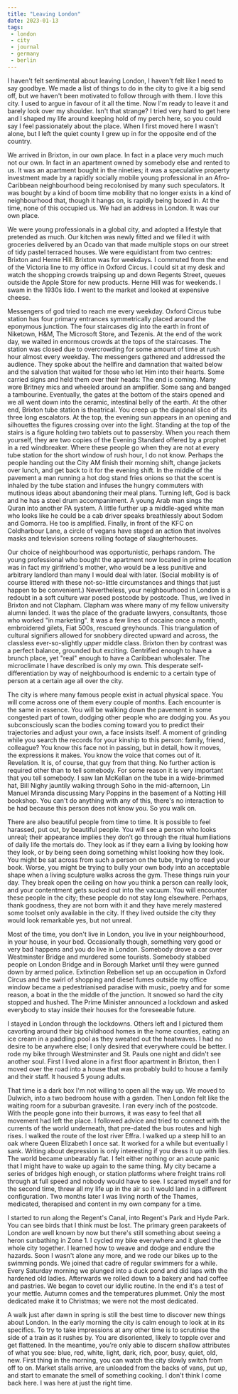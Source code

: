```yaml
---
title: "Leaving London"
date: 2023-01-13
tags:
 - london
 - city
 - journal
 - germany
 - berlin
---
```


I haven't felt sentimental about leaving London, I haven't felt like I need to say goodbye. We made a list of things to do in the city to give it a big send off, but we haven't been motivated to follow through with them. I love this city. I used to argue in favour of it all the time. Now I'm ready to leave it and barely look over my shoulder. Isn't that strange? I tried very hard to get here and I shaped my life around keeping hold of my perch here, so you could say I feel passionately about the place. When I first moved here I wasn't alone, but I left the quiet county I grew up in for the opposite end of the country.

We arrived in Brixton, in our own place. In fact in a place very much much not our own. In fact in an apartment owned by somebody else and rented to us. It was an apartment bought in the nineties; it was a speculative property investment made by a rapidly socially mobile young professional in an Afro-Caribbean neighbourhood being recolonised by many such speculators. It was bought by a kind of boom time mobility that no longer exists in a kind of neighbourhood that, though it hangs on, is rapidly being boxed in. At the time, none of this occupied us. We had an address in London. It was our own place.

We were young professionals in a global city, and adopted a lifestyle that pretended as much. Our kitchen was newly fitted and we filled it with groceries delivered by an Ocado van that made multiple stops on our street of tidy pastel terraced houses. We were equidistant from two centres: Brixton and Herne Hill. Brixton was for weekdays. I commuted from the end of the Victoria line to my office in Oxford Circus. I could sit at my desk and watch the shopping crowds traipsing up and down Regents Street, queues outside the Apple Store for new products. Herne Hill was for weekends. I swam in the 1930s lido. I went to the market and looked at expensive cheese.

Messengers of god tried to reach me every weekday. Oxford Circus tube station has four primary entrances symmetrically placed around the eponymous junction. The four staircases dig into the earth in front of Niketown, H&M, The Microsoft Store, and Tezenis. At the end of the work day, we waited in enormous crowds at the tops of the staircases. The station was closed due to overcrowding for some amount of time at rush hour almost every weekday. The messengers gathered and addressed the audience. They spoke about the hellfire and damnation that waited below and the salvation that waited for those who let Him into their hearts. Some carried signs and held them over their heads: The end is coming. Many wore Britney mics and wheeled around an amplifier. Some sang and banged a tambourine. Eventually, the gates at the bottom of the stairs opened and we all went down into the ceramic, intestinal belly of the earth. At the other end, Brixton tube station is theatrical. You creep up the diagonal slice of its three long escalators. At the top, the evening sun appears in an opening and silhouettes the figures crossing over into the light. Standing at the top of the stairs is a figure holding two tablets out to passersby. When you reach them yourself, they are two copies of the Evening Standard offered by a prophet in a red windbreaker. Where these people go when they are not at every tube station for the short window of rush hour, I do not know. Perhaps the people handing out the City AM finish their morning shift, change jackets over lunch, and get back to it for the evening shift. In the middle of the pavement a man running a hot dog stand fries onions so that the scent is inhaled by the tube station and infuses the hungry commuters with mutinous ideas about abandoning their meal plans. Turning left, God is back and he has a steel drum accompaniment. A young Arab man sings the Quran into another PA system. A little further up a middle-aged white man who looks like he could be a cab driver speaks breathlessly about Sodom and Gomorra. He too is amplified. Finally, in front of the KFC on Coldharbour Lane, a circle of vegans have staged an action that involves masks and television screens rolling footage of slaughterhouses.

Our choice of neighbourhood was opportunistic, perhaps random. The young professional who bought the apartment now located in prime location was in fact my girlfriend's mother, who would be a less punitive and arbitrary landlord than many I would deal with later. (Social mobility is of course littered with these not-so-little circumstances and things that just happen to be convenient.) Nevertheless, your neighbourhood in London is a redoubt in a soft culture war posed postcode by postcode. Thus, we lived in Brixton and not Clapham. Clapham was where many of my fellow university alumni landed. It was the place of the graduate lawyers, consultants, those who worked "in marketing". It was a few lines of cocaine once a month, embroidered gilets, Fiat 500s, rescued greyhounds. This triangulation of cultural signifiers allowed for snobbery directed upward and across, the classless ever-so-slightly *upper* middle class. Brixton then by contrast was a perfect balance, grounded but exciting. Gentrified enough to have a brunch place, yet "real" enough to have a Caribbean wholesaler. The microclimate I have described is only my own. This desperate self-differentiation by way of neighbourhood is endemic to a certain type of person at a certain age all over the city.

The city is where many famous people exist in actual physical space. You will come across one of them every couple of months. Each encounter is the same in essence. You will be walking down the pavement in some congested part of town, dodging other people who are dodging you. As you subconsciously scan the bodies coming toward you to predict their trajectories and adjust your own, a face insists itself. A moment of grinding while you search the records for your kinship to this person: family, friend, colleague? You know this face not in passing, but in detail, how it moves, the expressions it makes. You know the voice that comes out of it. Revelation. It is, of course, that guy from that thing. No further action is required other than to tell somebody. For some reason it is very important that you tell somebody. I saw Ian McKellan on the tube in a wide-brimmed hat, Bill Nighy jauntily walking through Soho in the mid-afternoon, Lin Manuel Miranda discussing Mary Poppins in the basement of a Notting Hill bookshop. You can't do anything with any of this, there's no interaction to be had because this person does not know you. So you walk on.

There are also beautiful people from time to time. It is possible to feel harassed, put out, by beautiful people. You will see a person who looks unreal; their appearance implies they don’t go through the ritual humiliations of daily life the mortals do. They look as if they earn a living by looking how they look, or by being seen doing something whilst looking how they look. You might be sat across from such a person on the tube, trying to read your book. Worse, you might be trying to bully your own body into an acceptable shape when a living sculpture walks across the gym. These things ruin your day. They break open the ceiling on how you think a person can really look, and your contentment gets sucked out into the vacuum. You will encounter these people in the city; these people do not stay long elsewhere. Perhaps, thank goodness, they are not born with it and they have merely mastered some toolset only available in the city. If they lived outside the city they would look remarkable yes, but not unreal.

Most of the time, you don't live in London, you live in your neighbourhood, in your house, in your bed. Occasionally though, something very good or very bad happens and you do live in London. Somebody drove a car over Westminster Bridge and murdered some tourists. Somebody stabbed people on London Bridge and in Borough Market until they were gunned down by armed police. Extinction Rebellion set up an occupation in Oxford Circus and the swirl of shopping and diesel fumes outside my office window became a pedestrianised paradise with music, poetry and for some reason, a boat in the the middle of the junction. It snowed so hard the city stopped and hushed. The Prime Minister announced a lockdown and asked everybody to stay inside their houses for the foreseeable future.

I stayed in London through the lockdowns. Others left and I pictured them cavorting around their big childhood homes in the home counties, eating an ice cream in a paddling pool as they sweated out the heatwaves. I had no desire to be anywhere else; I only desired that everywhere could be better. I rode my bike through Westminster and St. Pauls one night and didn't see another soul. First I lived alone in a first floor apartment in Brixton, then I moved over the road into a house that was probably build to house a family and their staff. It housed 5 young adults.

That time is a dark box I'm not willing to open all the way up. We moved to Dulwich, into a two bedroom house with a garden. Then London felt like the waiting room for a suburban gravesite. I ran every inch of the postcode. With the people gone into their burrows, it was easy to feel that all movement had left the place. I followed advice and tried to connect with the currents of the world underneath, that pre-dated the bus routes and high rises. I walked the route of the lost river Effra. I walked up a steep hill to an oak where Queen Elizabeth I once sat. It worked for a while but eventually I sank. Writing about depression is only interesting if you dress it up with lies. The world became unbearably flat. I felt either nothing or an acute panic that I might have to wake up again to the same thing. My city became a series of bridges high enough, or station platforms where freight trains roll through at full speed and nobody would have to see. I scared myself and for the second time, threw all my life up in the air so it would land in a different configuration. Two months later I was living north of the Thames, medicated, therapised and content in my own company for a time.

I started to run along the Regent's Canal, into Regent's Park and Hyde Park. You can see birds that I think must be lost. The primary green parakeets of London are well known by now but there's still something about seeing a heron sunbathing in Zone 1. I cycled my bike everywhere and it glued the whole city together. I learned how to weave and dodge and endure the hazards. Soon I wasn't alone any more, and we rode our bikes up to the swimming ponds. We joined that cadre of regular swimmers for a while. Every Saturday morning we plunged into a duck pond and did laps with the hardened old ladies. Afterwards we rolled down to a bakery and had coffee and pastries. We began to covet our idyllic routine. In the end it's a test of your mettle. Autumn comes and the temperatures plummet. Only the most dedicated make it to Christmas; we were not the most dedicated.

A walk just after dawn in spring is still the best time to discover new things about London. In the early morning the city is calm enough to look at in its specifics. To try to take impressions at any other time is to scrutinise the side of a train as it rushes by. You are disoriented, likely to topple over and get flattened. In the meantime, you’re only able to discern shallow attributes of what you see: blue, red, white, light, dark, rich, poor, busy, quiet, old, new. First thing in the morning, you can watch the city slowly switch from off to on. Market stalls arrive, are unloaded from the backs of vans, put up, and start to emanate the smell of something cooking. I don't think I come back here. I was here at just the right time.
